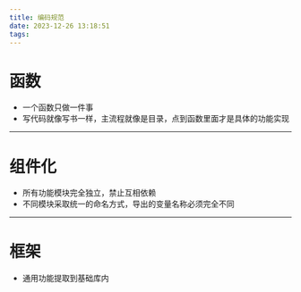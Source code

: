 ```yaml
---
title: 编码规范
date: 2023-12-26 13:18:51
tags:
---
```



# 函数

- 一个函数只做一件事
- 写代码就像写书一样，主流程就像是目录，点到函数里面才是具体的功能实现

---

# 组件化
- 所有功能模块完全独立，禁止互相依赖
- 不同模块采取统一的命名方式，导出的变量名称必须完全不同

---

# 框架
- 通用功能提取到基础库内


